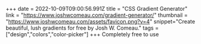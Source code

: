 +++
date = 2022-10-09T09:00:56.991Z
title = "CSS Gradient Generator"
link = "https://www.joshwcomeau.com/gradient-generator/"
thumbnail = "https://www.joshwcomeau.com/assets/favicon.png?v=4"
snippet="Create beautiful, lush gradients for free by Josh W. Comeau."
tags = ["design","colors","color-picker"]
+++
Completely free to use

